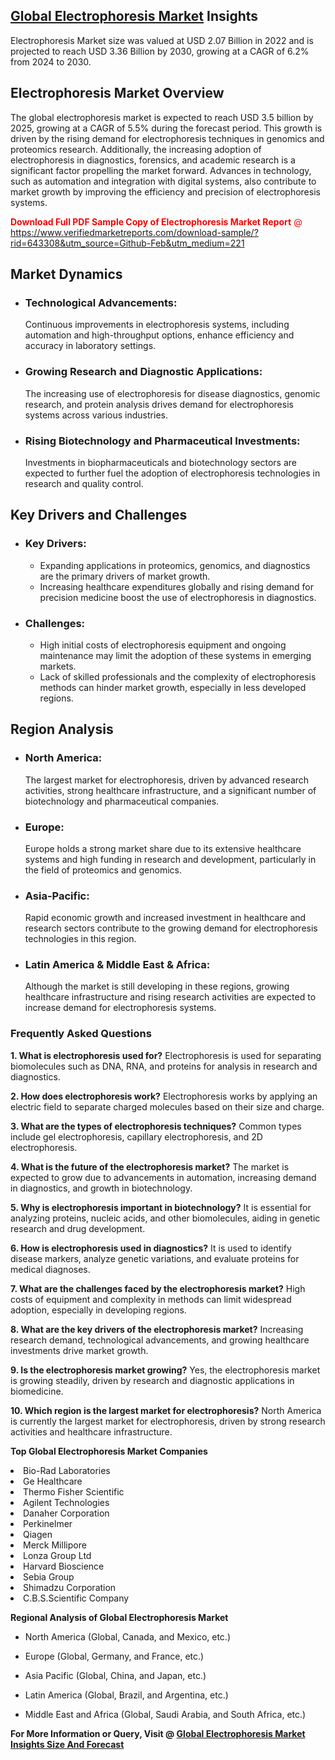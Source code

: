 <h2><a href="https://www.verifiedmarketreports.com/download-sample/?rid=643308&amp;utm_source=Github&amp;utm_medium=221" target="_blank">Global Electrophoresis Market</a> Insights</h2><p>Electrophoresis Market size was valued at USD 2.07 Billion in 2022 and is projected to reach USD 3.36 Billion by 2030, growing at a CAGR of 6.2% from 2024 to 2030.</p><p> <h2>Electrophoresis Market Overview</h2> <p>The global electrophoresis market is expected to reach USD 3.5 billion by 2025, growing at a CAGR of 5.5% during the forecast period. This growth is driven by the rising demand for electrophoresis techniques in genomics and proteomics research. Additionally, the increasing adoption of electrophoresis in diagnostics, forensics, and academic research is a significant factor propelling the market forward. Advances in technology, such as automation and integration with digital systems, also contribute to market growth by improving the efficiency and precision of electrophoresis systems.</p> <p><p><span class=""><span style="color: #ff0000;"><strong>Download Full PDF Sample Copy of Electrophoresis Market Report</strong> @ </span><a href="https://www.verifiedmarketreports.com/download-sample/?rid=643308&amp;utm_source=Github-Feb&amp;utm_medium=221" target="_blank">https://www.verifiedmarketreports.com/download-sample/?rid=643308&amp;utm_source=Github-Feb&amp;utm_medium=221</a></span></p></p> <h2>Market Dynamics</h2> <ul> <li><h3>Technological Advancements:</h3> Continuous improvements in electrophoresis systems, including automation and high-throughput options, enhance efficiency and accuracy in laboratory settings.</li> <li><h3>Growing Research and Diagnostic Applications:</h3> The increasing use of electrophoresis for disease diagnostics, genomic research, and protein analysis drives demand for electrophoresis systems across various industries.</li> <li><h3>Rising Biotechnology and Pharmaceutical Investments:</h3> Investments in biopharmaceuticals and biotechnology sectors are expected to further fuel the adoption of electrophoresis technologies in research and quality control.</li> </ul> <h2>Key Drivers and Challenges</h2> <ul> <li><h3>Key Drivers:</h3> <ul> <li>Expanding applications in proteomics, genomics, and diagnostics are the primary drivers of market growth.</li> <li>Increasing healthcare expenditures globally and rising demand for precision medicine boost the use of electrophoresis in diagnostics.</li> </ul> </li> <li><h3>Challenges:</h3> <ul> <li>High initial costs of electrophoresis equipment and ongoing maintenance may limit the adoption of these systems in emerging markets.</li> <li>Lack of skilled professionals and the complexity of electrophoresis methods can hinder market growth, especially in less developed regions.</li> </ul> </li> </ul> <h2>Region Analysis</h2> <ul> <li><h3>North America:</h3> The largest market for electrophoresis, driven by advanced research activities, strong healthcare infrastructure, and a significant number of biotechnology and pharmaceutical companies.</li> <li><h3>Europe:</h3> Europe holds a strong market share due to its extensive healthcare systems and high funding in research and development, particularly in the field of proteomics and genomics.</li> <li><h3>Asia-Pacific:</h3> Rapid economic growth and increased investment in healthcare and research sectors contribute to the growing demand for electrophoresis technologies in this region.</li> <li><h3>Latin America & Middle East & Africa:</h3> Although the market is still developing in these regions, growing healthcare infrastructure and rising research activities are expected to increase demand for electrophoresis systems.</li> </ul> <h3>Frequently Asked Questions</h3> <p><strong>1. What is electrophoresis used for?</strong> Electrophoresis is used for separating biomolecules such as DNA, RNA, and proteins for analysis in research and diagnostics.</p> <p><strong>2. How does electrophoresis work?</strong> Electrophoresis works by applying an electric field to separate charged molecules based on their size and charge.</p> <p><strong>3. What are the types of electrophoresis techniques?</strong> Common types include gel electrophoresis, capillary electrophoresis, and 2D electrophoresis.</p> <p><strong>4. What is the future of the electrophoresis market?</strong> The market is expected to grow due to advancements in automation, increasing demand in diagnostics, and growth in biotechnology.</p> <p><strong>5. Why is electrophoresis important in biotechnology?</strong> It is essential for analyzing proteins, nucleic acids, and other biomolecules, aiding in genetic research and drug development.</p> <p><strong>6. How is electrophoresis used in diagnostics?</strong> It is used to identify disease markers, analyze genetic variations, and evaluate proteins for medical diagnoses.</p> <p><strong>7. What are the challenges faced by the electrophoresis market?</strong> High costs of equipment and complexity in methods can limit widespread adoption, especially in developing regions.</p> <p><strong>8. What are the key drivers of the electrophoresis market?</strong> Increasing research demand, technological advancements, and growing healthcare investments drive market growth.</p> <p><strong>9. Is the electrophoresis market growing?</strong> Yes, the electrophoresis market is growing steadily, driven by research and diagnostic applications in biomedicine.</p> <p><strong>10. Which region is the largest market for electrophoresis?</strong> North America is currently the largest market for electrophoresis, driven by strong research activities and healthcare infrastructure.</p> </p><p><strong>Top Global Electrophoresis Market Companies</strong></p><div data-test-id=""><p><li>Bio-Rad Laboratories</li><li> Ge Healthcare</li><li> Thermo Fisher Scientific</li><li> Agilent Technologies</li><li> Danaher Corporation</li><li> Perkinelmer</li><li> Qiagen</li><li> Merck Millipore</li><li> Lonza Group Ltd</li><li> Harvard Bioscience</li><li> Sebia Group</li><li> Shimadzu Corporation</li><li> C.B.S.Scientific Company</li></p><div><strong>Regional Analysis of&nbsp;Global Electrophoresis Market</strong></div><ul><li dir="ltr"><p dir="ltr">North America&nbsp;(Global, Canada, and Mexico, etc.)</p></li><li dir="ltr"><p dir="ltr">Europe (Global, Germany, and France, etc.)</p></li><li dir="ltr"><p dir="ltr">Asia Pacific&nbsp;(Global, China, and Japan, etc.)</p></li><li dir="ltr"><p dir="ltr">Latin America&nbsp;(Global, Brazil, and Argentina, etc.)</p></li><li dir="ltr">Middle East and Africa&nbsp;(Global, Saudi Arabia, and South Africa, etc.)</li></ul><p><strong>For More Information or Query, Visit @&nbsp;</strong><strong><a href="https://www.verifiedmarketreports.com/product/electrophoresis-market/?utm_source=Github&amp;utm_medium=221" target="_blank">Global Electrophoresis Market Insights Size And Forecast</a></strong></p></div>
